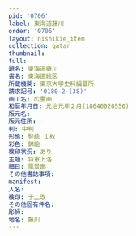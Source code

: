 ```yaml
---
pid: '0706'
label: 東海道藤川
order: '0706'
layout: nishikie_item
collection: qatar
thumbnail: 
full: 
題名: 東海道藤川
書名: 東海道絵図
所蔵機関: 東京大学史料編纂所
請求記号: '0180-2-(38)'
画工名: 広重画
和暦年月日: 元治元年２月(18640020550)
版元名: 
版元住所: 
判: 中判
形態: 竪絵 １枚
彩色: 錦絵
検印状況: あり
主題: 将軍上洛
細目: 風景画
その他書誌事項: 
manifest: 
人名: 
検印: 子二改
その他固有件名: 
彫師: 
地名: 藤川
---
```

